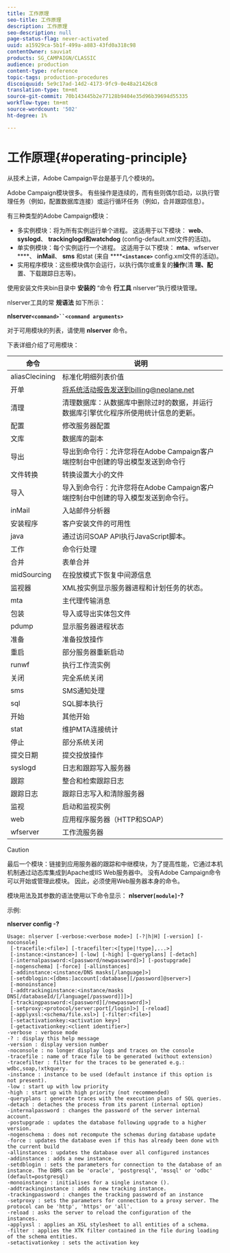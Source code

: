 ```yaml
---
title: 工作原理
seo-title: 工作原理
description: 工作原理
seo-description: null
page-status-flag: never-activated
uuid: a15929ca-5b1f-499a-a883-43fd0a318c98
contentOwner: sauviat
products: SG_CAMPAIGN/CLASSIC
audience: production
content-type: reference
topic-tags: production-procedures
discoiquuid: 5e9c17ad-14d2-4173-9fc9-0e48a21426c8
translation-type: tm+mt
source-git-commit: 70b143445b2e77128b9404e35d96b39694d55335
workflow-type: tm+mt
source-wordcount: '502'
ht-degree: 1%

---
```



# 工作原理{#operating-principle}

从技术上讲，Adobe Campaign平台是基于几个模块的。

Adobe Campaign模块很多。 有些操作是连续的，而有些则偶尔启动，以执行管理任务（例如，配置数据库连接）或运行循环任务（例如，合并跟踪信息）。

有三种类型的Adobe Campaign模块：

* 多实例模块：将为所有实例运行单个进程。 这适用于以下模块： **web**、 **syslogd**、 **trackinglogd****和watchdog****** (config-default.xml文件的活动)。
* 单实例模块：每个实例运行一个进程。 这适用于以下模块： **mta**、wfserver ****、 **inMail**、 **sms** 和stat (来自 ******`<instance>`** config.xml文件的活动)。
* 实用程序模块：这些模块偶尔会运行，以执行偶尔或重复的&#x200B;**操作**(清 **理、配**&#x200B;置、下载跟踪日志等)。

使用安装文件夹bin目录中 **安装的** “命令 **行工具** nlserver”执行模块管理。

nlserver工具的常 **规语法** 如下所示：

**nlserver`<command>``<command arguments>`**

对于可用模块的列表，请使用 **nlserver** 命令。

下表详细介绍了可用模块：

| 命令 | 说明 |
|---|---|
| aliasClecining | 标准化明细列表价值 |
| 开单 | 将系统活动报告发送到billing@neolane.net |
| 清理 | 清理数据库：从数据库中删除过时的数据，并运行数据库引擎优化程序所使用统计信息的更新。 |
| 配置 | 修改服务器配置 |
| 文库 | 数据库的副本 |
| 导出 | 导出到命令行：允许您将在Adobe Campaign客户端控制台中创建的导出模型发送到命令行 |
| 文件转换 | 转换设置大小的文件 |
| 导入 | 导入到命令行：允许您将在Adobe Campaign客户端控制台中创建的导入模型发送到命令行。 |
| inMail | 入站邮件分析器 |
| 安装程序 | 客户安装文件的可用性 |
| java | 通过访问SOAP API执行JavaScript脚本。 |
| 工作 | 命令行处理 |
| 合并 | 表单合并 |
| midSourcing | 在投放模式下恢复中间源信息 |
| 监视器 | XML按实例显示服务器进程和计划任务的状态。 |
| mta | 主代理传输消息 |
| 包装 | 导入或导出实体包文件 |
| pdump | 显示服务器进程状态 |
| 准备 | 准备投放操作 |
| 重启 | 部分服务器重新启动 |
| runwf | 执行工作流实例 |
| 关闭 | 完全系统关闭 |
| sms | SMS通知处理 |
| sql | SQL脚本执行 |
| 开始 | 其他开始 |
| stat | 维护MTA连接统计 |
| 停止 | 部分系统关闭 |
| 提交日期 | 提交投放操作 |
| syslogd | 日志和跟踪写入服务器 |
| 跟踪 | 整合和检索跟踪日志 |
| 跟踪日志 | 跟踪日志写入和清除服务器 |
| 监视 | 启动和监视实例 |
| web | 应用程序服务器（HTTP和SOAP） |
| wfserver | 工作流服务器 |

>[!CAUTION]
>
>最后一个模块：链接到应用服务器的跟踪和中继模块，为了提高性能，它通过本机机制通过动态库集成到Apache或IIS Web服务器中。 没有Adobe Campaign命令可以开始或管理此模块。 因此，必须使用Web服务器本身的命令。

模块用法及其参数的语法使用以下命令显示： **nlserver`[module]`-?**

示例:

**nlserver config -?**

```
Usage: nlserver [-verbose:<verbose mode>] [-?|h|H] [-version] [-noconsole]
 [-tracefile:<file>] [-tracefilter:<[type|!type],...>]
 [-instance:<instance>] [-low] [-high] [-queryplans] [-detach]
 [-internalpassword:<[password/newpassword]>] [-postupgrade]
 [-nogenschema] [-force] [-allinstances]
 [-addinstance:<instance/DNS masks[/language]>]
 [-setdblogin:<[dbms:]account[:database][/password]@server>]
 [-monoinstance]
 [-addtrackinginstance:<instance/masks DNS[/databaseId/[/language[/password]]]>]
 [-trackingpassword:<[password][/newpassword]>]
 [-setproxy:<protocol/server:port[/login]>] [-reload]
 [-applyxsl:<schema/file.xsl>] [-filter:<file>]
 [-setactivationkey:<activation key>]
 [-getactivationkey:<client identifier>]
-verbose : verbose mode
-? : display this help message
-version : display version number
-noconsole : no longer display logs and traces on the console
-tracefile : name of trace file to be generated (without extension)
-tracefilter : filter for the traces to be generated e.g.: wdbc,soap,!xtkquery.
-instance : instance to be used (default instance if this option is not present).
-low : start up with low priority
-high : start up with high priority (not recommended)
-queryplans : generate traces with the execution plans of SQL queries.
-detach : detaches the process from its parent (internal option)
-internalpassword : changes the password of the server internal account.
-postupgrade : updates the database following upgrade to a higher version. 
-nogenschema : does not recompute the schemas during database update
-force : updates the database even if this has already been done with the current build 
-allinstances : updates the database over all configured instances
-addinstance : adds a new instance.
-setdblogin : sets the parameters for connection to the database of an instance. The DBMS can be 'oracle', 'postgresql', 'mssql' or 'odbc' (default=postgresql)
-monoinstance : initialises for a single instance ().
-addtrackinginstance : adds a new tracking instance.
-trackingpassword : changes the tracking password of an instance
-setproxy : sets the parameters for connection to a proxy server. The protocol can be 'http', 'https' or 'all'.
-reload : asks the server to reload the configuration of the instances. 
-applyxsl : applies an XSL stylesheet to all entities of a schema. 
-filter : applies the XTK filter contained in the file during loading of the schema entities.
-setactivationkey : sets the activation key
```

